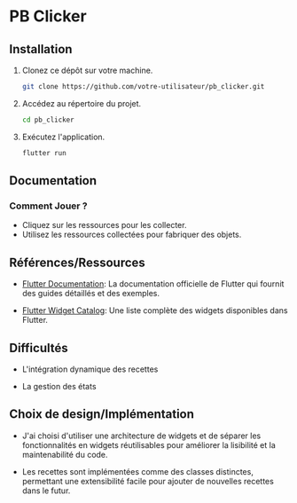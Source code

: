 # PB Clicker

## Installation

1. Clonez ce dépôt sur votre machine.

    ```bash
    git clone https://github.com/votre-utilisateur/pb_clicker.git
    ```

3. Accédez au répertoire du projet.

    ```bash
    cd pb_clicker
    ```

4. Exécutez l'application.

    ```bash
    flutter run
    ```

## Documentation

### Comment Jouer ? 
- Cliquez sur les ressources pour les collecter.
- Utilisez les ressources collectées pour fabriquer des objets.

## Références/Ressources

- [Flutter Documentation](https://flutter.dev/docs): La documentation officielle de Flutter qui fournit des guides détaillés et des exemples.

- [Flutter Widget Catalog](https://flutter.dev/docs/development/ui/widgets): Une liste complète des widgets disponibles dans Flutter.

## Difficultés

- L'intégration dynamique des recettes

- La gestion des états

## Choix de design/Implémentation

- J'ai choisi d'utiliser une architecture de widgets et de séparer les fonctionnalités en widgets réutilisables pour améliorer la lisibilité et la maintenabilité du code.

- Les recettes sont implémentées comme des classes distinctes, permettant une extensibilité facile pour ajouter de nouvelles recettes dans le futur.

